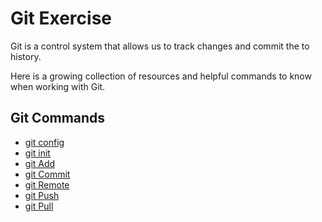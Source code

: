 # Git Exercise
Git is a control system that allows us to track changes and commit the to history.

Here is a growing collection of resources and helpful commands to know when working with Git.

## Git Commands
- [git config](./Commands/config.md)
- [git init](./Commands/init.md)
- [git Add](./Commands/Add.md)
- [git Commit](./Commands/Commit.md)
- [git Remote](./Commands/Remote.md)
- [git Push](./Commands/Push.md)
- [git Pull](./Commands/Pull.md)